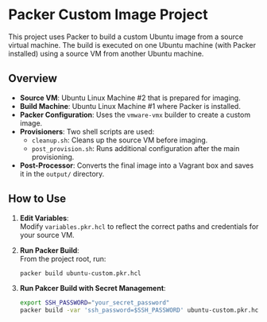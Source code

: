 # Packer Custom Image Project

This project uses Packer to build a custom Ubuntu image from a source virtual machine. The build is executed on one Ubuntu machine (with Packer installed) using a source VM from another Ubuntu machine.

## Overview

- **Source VM**: Ubuntu Linux Machine #2 that is prepared for imaging.
- **Build Machine**: Ubuntu Linux Machine #1 where Packer is installed.
- **Packer Configuration**: Uses the `vmware-vmx` builder to create a custom image.
- **Provisioners**: Two shell scripts are used:
  - `cleanup.sh`: Cleans up the source VM before imaging.
  - `post_provision.sh`: Runs additional configuration after the main provisioning.
- **Post-Processor**: Converts the final image into a Vagrant box and saves it in the `output/` directory.

## How to Use

1. **Edit Variables**:  
   Modify `variables.pkr.hcl` to reflect the correct paths and credentials for your source VM.

2. **Run Packer Build**:  
   From the project root, run:
   ```bash
   packer build ubuntu-custom.pkr.hcl

3. **Run Pakcer Build with Secret Management**:
   ```bash
   export SSH_PASSWORD="your_secret_password"
   packer build -var 'ssh_password=$SSH_PASSWORD' ubuntu-custom.pkr.hcl